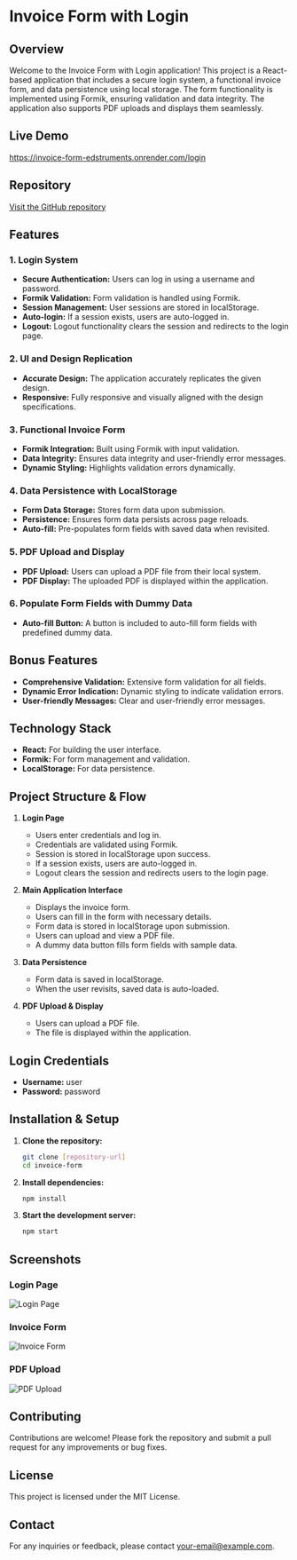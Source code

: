 # Invoice Form with Login

## Overview

Welcome to the Invoice Form with Login application! This project is a React-based application that includes a secure login system, a functional invoice form, and data persistence using local storage. The form functionality is implemented using Formik, ensuring validation and data integrity. The application also supports PDF uploads and displays them seamlessly.

## Live Demo

https://invoice-form-edstruments.onrender.com/login

## Repository

[Visit the GitHub repository](https://github.com/sonendraelon/invoice-form-edstruments.git)

## Features

### 1. Login System

- **Secure Authentication:** Users can log in using a username and password.
- **Formik Validation:** Form validation is handled using Formik.
- **Session Management:** User sessions are stored in localStorage.
- **Auto-login:** If a session exists, users are auto-logged in.
- **Logout:** Logout functionality clears the session and redirects to the login page.

### 2. UI and Design Replication

- **Accurate Design:** The application accurately replicates the given design.
- **Responsive:** Fully responsive and visually aligned with the design specifications.

### 3. Functional Invoice Form

- **Formik Integration:** Built using Formik with input validation.
- **Data Integrity:** Ensures data integrity and user-friendly error messages.
- **Dynamic Styling:** Highlights validation errors dynamically.

### 4. Data Persistence with LocalStorage

- **Form Data Storage:** Stores form data upon submission.
- **Persistence:** Ensures form data persists across page reloads.
- **Auto-fill:** Pre-populates form fields with saved data when revisited.

### 5. PDF Upload and Display

- **PDF Upload:** Users can upload a PDF file from their local system.
- **PDF Display:** The uploaded PDF is displayed within the application.

### 6. Populate Form Fields with Dummy Data

- **Auto-fill Button:** A button is included to auto-fill form fields with predefined dummy data.

## Bonus Features

- **Comprehensive Validation:** Extensive form validation for all fields.
- **Dynamic Error Indication:** Dynamic styling to indicate validation errors.
- **User-friendly Messages:** Clear and user-friendly error messages.

## Technology Stack

- **React:** For building the user interface.
- **Formik:** For form management and validation.
- **LocalStorage:** For data persistence.

## Project Structure & Flow

1. **Login Page**

   - Users enter credentials and log in.
   - Credentials are validated using Formik.
   - Session is stored in localStorage upon success.
   - If a session exists, users are auto-logged in.
   - Logout clears the session and redirects users to the login page.

2. **Main Application Interface**

   - Displays the invoice form.
   - Users can fill in the form with necessary details.
   - Form data is stored in localStorage upon submission.
   - Users can upload and view a PDF file.
   - A dummy data button fills form fields with sample data.

3. **Data Persistence**

   - Form data is saved in localStorage.
   - When the user revisits, saved data is auto-loaded.

4. **PDF Upload & Display**

   - Users can upload a PDF file.
   - The file is displayed within the application.

## Login Credentials

- **Username:** user
- **Password:** password

## Installation & Setup

1. **Clone the repository:**
   ```sh
   git clone [repository-url]
   cd invoice-form
   ```
2. **Install dependencies:**
   ```sh
   npm install
   ```
3. **Start the development server:**
   ```sh
   npm start
   ```

## Screenshots

### Login Page

![Login Page](#)

### Invoice Form

![Invoice Form](#)

### PDF Upload

![PDF Upload](#)

## Contributing

Contributions are welcome! Please fork the repository and submit a pull request for any improvements or bug fixes.

## License

This project is licensed under the MIT License.

## Contact

For any inquiries or feedback, please contact [your-email@example.com](mailto:your-email@example.com).
